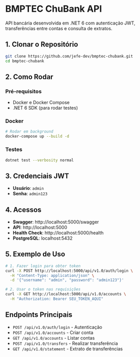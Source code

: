 # BMPTEC ChuBank API

API bancária desenvolvida em .NET 6 com autenticação JWT, transferências entre contas e consulta de extratos.

## 1. Clonar o Repositório

```bash
git clone https://github.com/jefe-dev/bmptec-chubank.git
cd bmptec-chubank
```

## 2. Como Rodar

### Pré-requisitos

- Docker e Docker Compose
- .NET 6 SDK (para rodar testes)

### Docker

```bash
# Rodar em background
docker-compose up --build -d
```

### Testes

```bash
dotnet test --verbosity normal
```

## 3. Credenciais JWT

- **Usuário**: `admin`
- **Senha**: `admin123`

## 4. Acessos

- **Swagger**: http://localhost:5000/swagger
- **API**: http://localhost:5000
- **Health Check**: http://localhost:5000/health
- **PostgreSQL**: localhost:5432

## 5. Exemplo de Uso

```bash
# 1. Fazer login para obter token
curl -X POST http://localhost:5000/api/v1.0/auth/login \
  -H "Content-Type: application/json" \
  -d '{"username": "admin", "password": "admin123"}'

# 2. Usar o token nas requisições
curl -X GET http://localhost:5000/api/v1.0/accounts \
  -H "Authorization: Bearer SEU_TOKEN_AQUI"
```

## Endpoints Principais

- `POST /api/v1.0/auth/login` - Autenticação
- `POST /api/v1.0/accounts` - Criar conta
- `GET /api/v1.0/accounts` - Listar contas
- `POST /api/v1.0/transfers` - Realizar transferência
- `GET /api/v1.0/statement` - Extrato de transferências
